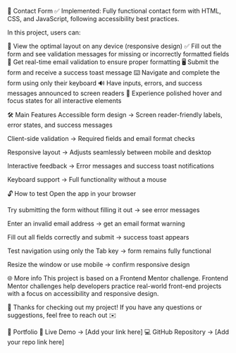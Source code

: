 📩 Contact Form
✅ Implemented: Fully functional contact form with HTML, CSS, and JavaScript, following accessibility best practices.

In this project, users can:

📱 View the optimal layout on any device (responsive design)
✅ Fill out the form and see validation messages for missing or incorrectly formatted fields
📧 Get real-time email validation to ensure proper formatting
🖥️ Submit the form and receive a success toast message
⌨️ Navigate and complete the form using only their keyboard
🔊 Have inputs, errors, and success messages announced to screen readers
🎨 Experience polished hover and focus states for all interactive elements

🛠️ Main Features
Accessible form design → Screen reader-friendly labels, error states, and success messages

Client-side validation → Required fields and email format checks

Responsive layout → Adjusts seamlessly between mobile and desktop

Interactive feedback → Error messages and success toast notifications

Keyboard support → Full functionality without a mouse

🔓 How to test
Open the app in your browser

Try submitting the form without filling it out → see error messages

Enter an invalid email address → get an email format warning

Fill out all fields correctly and submit → success toast appears

Test navigation using only the Tab key → form remains fully functional

Resize the window or use mobile → confirm responsive design

🌐 More info
This project is based on a Frontend Mentor challenge.
Frontend Mentor challenges help developers practice real-world front-end projects with a focus on accessibility and responsive design.

🙌 Thanks for checking out my project!
If you have any questions or suggestions, feel free to reach out ✉️

📁 Portfolio
🔗 Live Demo → [Add your link here]
💻 GitHub Repository → [Add your repo link here]
